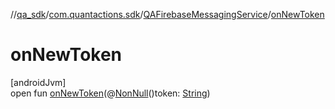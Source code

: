 //[qa_sdk](../../../index.md)/[com.quantactions.sdk](../index.md)/[QAFirebaseMessagingService](index.md)/[onNewToken](on-new-token.md)

# onNewToken

[androidJvm]\
open fun [onNewToken](on-new-token.md)(@[NonNull](https://developer.android.com/reference/kotlin/androidx/annotation/NonNull.html)()token: [String](https://developer.android.com/reference/kotlin/java/lang/String.html))
